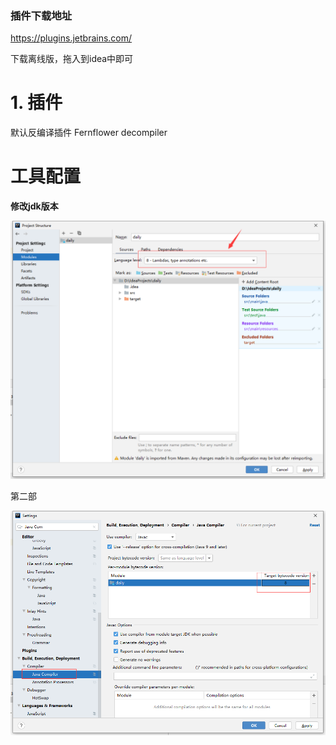 ### 插件下载地址
https://plugins.jetbrains.com/

下载离线版，拖入到idea中即可

# 1. 插件

默认反编译插件
Fernflower decompiler



# 工具配置

**修改jdk版本**

![img](images/708141719637.png)

第二部

![img](images/708142007946.png)